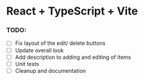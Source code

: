 # React + TypeScript + Vite

### TODO:
- [ ] Fix layout of the edit/ delete buttons
- [ ] Update overall look
- [ ] Add description to adding and editing of items
- [ ] Unit tests
- [ ] Cleanup and documentation
